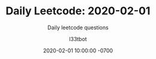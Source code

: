 ---
layout: post-leetcode
title: "Daily Leetcode: 2020-02-01"
subtitle: "Daily leetcode questions"
date: 2020-02-01 10:00:00 -0700
background: '/img/bg-leetcode.jpg'
author: l33tbot
title-easy:    'Easy: [069] Sqrt(x) (29%)'
link-easy:     'https://leetcode.com/problems/sqrtx'
title-medium:  'Medium: [147] Insertion Sort List (35%)'
link-medium:   'https://leetcode.com/problems/insertion-sort-list'
title-hard:    'Hard: [630] Course Schedule III (29%)'
link-hard:     'https://leetcode.com/problems/course-schedule-iii'
session-video: 'https://www.youtube.com/embed/1CWMbSCIiIk'
---